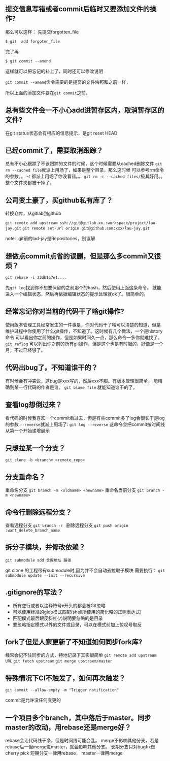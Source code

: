 ## 提交信息写错或者commit后临时又要添加文件的操作?
那么可以这样：
  先提交forgotten_file

    $ git  add forgoten_file

  完了再

    $ git commit --amend

这样就可以把忘记的补上了，同时还可以修改说明

`git commit --amend`命令需要的是提交的文件快照和之前一样，

所以上面的添加文件要在`git commit`之前。

## 总有些文件会一不小心add进暂存区内，取消暂存区的文件?
在git status状态会有相应的信息提示，是git reset HEAD <file>

## 已经commit了，需要取消跟踪？
总有不小心跟踪了不该跟踪的文件的时候，这个时候需要从cached删除文件
`git rm --cached file`就派上用场了，如果是整个目录，那么这时候
可以参考rm命令的参数。。 -r 都派上用场了你没看错。。
`git rm -r --cached files/`极其好用。。整个文件夹都被干掉了。

## 公司变土豪了，买github私有库了？
转换仓库，从gitlab到github

  `git remote add upstream ssh://git@gitlab.xx.:workspace/project/lau-jay.git`
  `git remote set-url origin git@github.com:xxx/lau-jay.git`

note: .git前的lad-jay是Repositories，别误解

## 想做点commit点省的误删，但是那么多commit又很烦？
    git rebase -i 32db1a7e1....

先`git log`找到你不想要保留的之前那个的hash，然后使用上面这条命令。
就能进入一个编辑状态，然后再依据编辑状态的提示处理就ok了。很简单的。

## 经常忘记你对当前的代码干了啥git操作?
使用版本管理工具经常发生的一件事是，你对代码干了啥可以清楚的知道，但是
维护过程中你使用了什么git操作，不知道了。这时候有几个做法，一个是history命令
可以看出你之前的操作，但是如果时间久一点，那么命令一多你就难找了。
`git reflog`
可以列出你之前的所有git操作，但是这个也是有时限的，好像是一个月，不过已经够了。

## 代码出bug了。不知道谁干的？
有时候会有冲突说，这bug是xxx写的，然后xxx不服。有版本管理很简单，
能精确到某一行代码的作者是谁。
`git blame file`
就能知道谁干的了。

## 查看log想倒过来？
看代码的时候我喜欢一个commit看过去，但是有些commit多了log会很长于是log的参数
`--reverse`就派上用场了:
`git log --reverse`
这命令会把commit按时间线从第一个开始递增展示

##  只想拉某一个分支？
`git clone -b <branch> <remote_repo>`

## 分支重命名？
重命名分支
`git branch -m <oldname> <newname>`
重命名当前分支
`git branch -m <newname>`

## 命令行删除远程分支？
查看远程分支
`git branch -r `
删除远程分支
`git push origin :want_delete_branch_name`


## 拆分子模块，并修改依赖？
`git submodule add 仓库地址 路径`

git clone 的工程带有submodule时,因为并不会自动去拉取子模块
需要执行：
`git submodule update --init --recursive`


## .gitignore的写法？
* 所有空行或者以注释符号`#`开头的都会被Git忽略
* 可以使用标准的glob模式匹配(shell所使用的简化略的正则表达式)
* 匹配模式最后跟反斜杠(`/`)说明要忽略的是目录
* 要忽略指定模式以外的文件或目录，可以在模式前加上惊叹号取反

## fork了但是人家更新了不知道如何同步fork库?
经常会记不住同步的方式，特地记录下其实很简单
`git remote add upstream URL`
`git fetch upstream`
`git merge upstraem/master`

## 特殊情况下CI不触发了，如何再次触发？

`git commit --allow-empty -m "Trigger notification"`

commit是允许没任何变更的

## 一个项目多个branch，其中落后于master。同步master的改动，用rebase还是merge好？
rebase会让代码线干净，但是时间线可能会乱。
merge不影响其他分支，若是rebase后一但merge进master，就会影响其他分支。
长期分支只对bugfix做cherry pick
短期分支一律用rebase， master一律用merge


